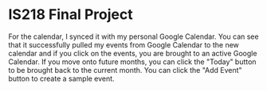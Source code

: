 # IS218 Final Project
For the calendar, I synced it with my personal Google Calendar. You can see that it successfully pulled my events from Google Calendar to the new calendar and if you click on the events, you are brought to an active Google Calendar. 
If you move onto future months, you can click the "Today" button to be brought back to the current month.
You can click the "Add Event" button to create a sample event.
